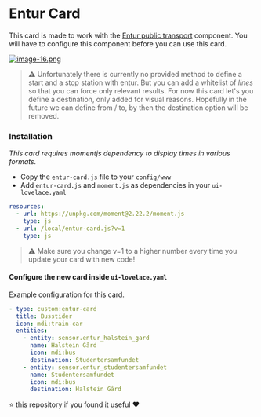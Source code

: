 # Entur Card
This card is made to work with the [Entur public transport](https://www.home-assistant.io/components/sensor.entur_public_transport/) component. You will have to configure this component before you can use this card.

[![image-16.png](https://i.postimg.cc/43g9s0Vk/image-16.png)](https://postimg.cc/75K6NmKm)

>⚠️ Unfortunately there is currently no provided method to define a start and a stop station with entur. But you can add a whitelist of *lines* so that you can force only relevant results. For now this card let's you define a destination, only added for visual reasons. Hopefully in the future we can define from / to, by then the destination option will be removed.

### Installation
*This card requires momentjs dependency to display times in various formats.*

- Copy the `entur-card.js` file to your `config/www`
- Add `entur-card.js` and `moment.js` as dependencies in your `ui-lovelace.yaml`

```yaml
resources:
  - url: https://unpkg.com/moment@2.22.2/moment.js
    type: js
  - url: /local/entur-card.js?v=1
    type: js
```

>⚠️ Make sure you change v=1 to a higher number every time you update your card with new code!

#### Configure the new card inside `ui-lovelace.yaml`

Example configuration for this card.
```yaml
- type: custom:entur-card
  title: Busstider
  icon: mdi:train-car
  entities:
    - entity: sensor.entur_halstein_gard
      name: Halstein Gård
      icon: mdi:bus
      destination: Studentersamfundet
    - entity: sensor.entur_studentersamfundet
      name: Studentersamfundet
      icon: mdi:bus
      destination: Halstein Gård
```

⭐️ this repository if you found it useful ❤️
